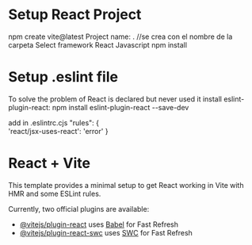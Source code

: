 # Setup React Project

npm create vite@latest
Project name: . //se crea con el nombre de la carpeta
Select framework React
Javascript
npm install

# Setup .eslint file

To solve the problem of React is declared but never used it install eslint-plugin-react:
npm install eslint-plugin-react --save-dev

add in .eslintrc.cjs
"rules": {  
 'react/jsx-uses-react': 'error'
}

# React + Vite

This template provides a minimal setup to get React working in Vite with HMR and some ESLint rules.

Currently, two official plugins are available:

- [@vitejs/plugin-react](https://github.com/vitejs/vite-plugin-react/blob/main/packages/plugin-react/README.md) uses [Babel](https://babeljs.io/) for Fast Refresh
- [@vitejs/plugin-react-swc](https://github.com/vitejs/vite-plugin-react-swc) uses [SWC](https://swc.rs/) for Fast Refresh

